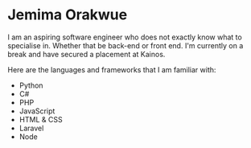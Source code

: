 # Jemima Orakwue

I am an aspiring software engineer who does not exactly know what to specialise in. Whether that be back-end or front end. I'm currently on a break and have secured a placement at Kainos.

Here are the languages and frameworks that I am familiar with:
- Python
- C#
- PHP
- JavaScript
- HTML & CSS
- Laravel
- Node
<!--
**jemorak/jemorak** is a ✨ _special_ ✨ repository because its `README.md` (this file) appears on your GitHub profile.

Here are some ideas to get you started:

- 🔭 I’m currently working on ...
- 🌱 I’m currently learning ...
- 👯 I’m looking to collaborate on ...
- 🤔 I’m looking for help with ...
- 💬 Ask me about ...
- 📫 How to reach me: ...
- 😄 Pronouns: ...
- ⚡ Fun fact: ...
-->
